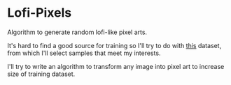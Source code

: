 ﻿# Lofi-Pixels

Algorithm to generate random lofi-like pixel arts.

It's hard to find a good source for training so I'll try to do with [this](https://www.kaggle.com/datasets/artvandaley/curated-pixel-art-512x512) dataset, from which I'll select samples that meet my interests.

I'll try to write an algorithm to transform any image into pixel art to increase size of training dataset.